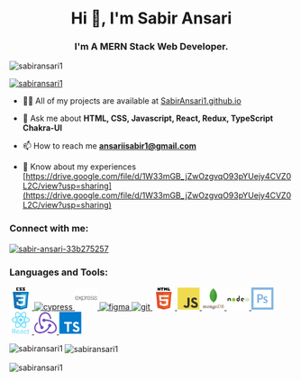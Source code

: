 <h1 align="center">Hi 👋, I'm Sabir Ansari</h1>
<h3 align="center">I'm A MERN Stack Web Developer.</h3>

<p align="left"> <img src="https://komarev.com/ghpvc/?username=sabiransari1&label=Profile%20views&color=0e75b6&style=flat" alt="sabiransari1" /> </p>

<p align="left"> <a href="https://github.com/ryo-ma/github-profile-trophy"><img src="https://github-profile-trophy.vercel.app/?username=sabiransari1" alt="sabiransari1" /></a> </p>

- 👨‍💻 All of my projects are available at [SabirAnsari1.github.io](SabirAnsari1.github.io)

- 💬 Ask me about **HTML, CSS, Javascript, React, Redux, TypeScript Chakra-UI**

- 📫 How to reach me **ansariisabir1@gmail.com**

- 📄 Know about my experiences [https://drive.google.com/file/d/1W33mGB_jZwOzgvqO93pYUejy4CVZ0L2C/view?usp=sharing](https://drive.google.com/file/d/1W33mGB_jZwOzgvqO93pYUejy4CVZ0L2C/view?usp=sharing)

<h3 align="left">Connect with me:</h3>
<p align="left">
<a href="https://linkedin.com/in/sabir-ansari-33b275257" target="blank"><img align="center" src="https://raw.githubusercontent.com/rahuldkjain/github-profile-readme-generator/master/src/images/icons/Social/linked-in-alt.svg" alt="sabir-ansari-33b275257" height="30" width="40" /></a>
</p>

<h3 align="left">Languages and Tools:</h3>
<p align="left"> <a href="https://www.w3schools.com/css/" target="_blank" rel="noreferrer"> <img src="https://raw.githubusercontent.com/devicons/devicon/master/icons/css3/css3-original-wordmark.svg" alt="css3" width="40" height="40"/> </a> <a href="https://www.cypress.io" target="_blank" rel="noreferrer"> <img src="https://raw.githubusercontent.com/simple-icons/simple-icons/6e46ec1fc23b60c8fd0d2f2ff46db82e16dbd75f/icons/cypress.svg" alt="cypress" width="40" height="40"/> </a> <a href="https://expressjs.com" target="_blank" rel="noreferrer"> <img src="https://raw.githubusercontent.com/devicons/devicon/master/icons/express/express-original-wordmark.svg" alt="express" width="40" height="40"/> </a> <a href="https://www.figma.com/" target="_blank" rel="noreferrer"> <img src="https://www.vectorlogo.zone/logos/figma/figma-icon.svg" alt="figma" width="40" height="40"/> </a> <a href="https://git-scm.com/" target="_blank" rel="noreferrer"> <img src="https://www.vectorlogo.zone/logos/git-scm/git-scm-icon.svg" alt="git" width="40" height="40"/> </a> <a href="https://www.w3.org/html/" target="_blank" rel="noreferrer"> <img src="https://raw.githubusercontent.com/devicons/devicon/master/icons/html5/html5-original-wordmark.svg" alt="html5" width="40" height="40"/> </a> <a href="https://developer.mozilla.org/en-US/docs/Web/JavaScript" target="_blank" rel="noreferrer"> <img src="https://raw.githubusercontent.com/devicons/devicon/master/icons/javascript/javascript-original.svg" alt="javascript" width="40" height="40"/> </a> <a href="https://www.mongodb.com/" target="_blank" rel="noreferrer"> <img src="https://raw.githubusercontent.com/devicons/devicon/master/icons/mongodb/mongodb-original-wordmark.svg" alt="mongodb" width="40" height="40"/> </a> <a href="https://nodejs.org" target="_blank" rel="noreferrer"> <img src="https://raw.githubusercontent.com/devicons/devicon/master/icons/nodejs/nodejs-original-wordmark.svg" alt="nodejs" width="40" height="40"/> </a> <a href="https://www.photoshop.com/en" target="_blank" rel="noreferrer"> <img src="https://raw.githubusercontent.com/devicons/devicon/master/icons/photoshop/photoshop-line.svg" alt="photoshop" width="40" height="40"/> </a> <a href="https://reactjs.org/" target="_blank" rel="noreferrer"> <img src="https://raw.githubusercontent.com/devicons/devicon/master/icons/react/react-original-wordmark.svg" alt="react" width="40" height="40"/> </a> <a href="https://redux.js.org" target="_blank" rel="noreferrer"> <img src="https://raw.githubusercontent.com/devicons/devicon/master/icons/redux/redux-original.svg" alt="redux" width="40" height="40"/> </a> <a href="https://www.typescriptlang.org/" target="_blank" rel="noreferrer"> <img src="https://raw.githubusercontent.com/devicons/devicon/master/icons/typescript/typescript-original.svg" alt="typescript" width="40" height="40"/> </a> </p>

<p><img align="left" src="https://github-readme-stats.vercel.app/api/top-langs?username=sabiransari1&show_icons=true&locale=en&layout=compact" alt="sabiransari1" /></p>

<p>&nbsp;<img align="center" src="https://github-readme-stats.vercel.app/api?username=sabiransari1&show_icons=true&locale=en" alt="sabiransari1" /></p>

<p><img align="center" src="https://github-readme-streak-stats.herokuapp.com/?user=sabiransari1&" alt="sabiransari1" /></p>
